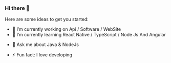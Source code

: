 ### Hi there 👋

<!--
**gpatruno/gpatruno** is a ✨ _special_ ✨ repository because its `README.md` (this file) appears on your GitHub profile.
-->
Here are some ideas to get you started:

- 🔭 I’m currently working on Api / Software / WebSite
- 🌱 I’m currently learning React Native / TypeScript / Node Js And Angular
<!-- - 👯 I’m looking to collaborate on ...
 - 🤔 I’m looking for help with ... -->
- 💬 Ask me about Java & NodeJs
<!-- - 📫 How to reach me: ...
- 😄 Pronouns: ...  -->
- ⚡ Fun fact: I love developing

